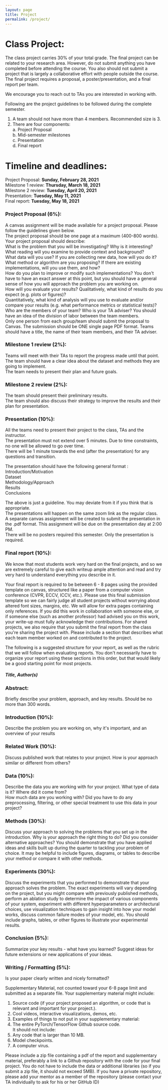 ```yaml
---
layout: page
title: Project
permalink: /project/
---
```

# Class Project:
The class project carries 30% of your total grade. The final project can be related to your research area. However, do not submit anything you have completed before attending the course. You also should not submit a project that is largely a collaborative effort with people outside the course. The final project requires a proposal, a poster/presentation, and a final report per team.

We encourage you to reach out to TAs you are interested in working with. 

Following are the project guidelines to be followed during the complete semester.
1. A team should not have more than 4 members. Recommended size is 3.
2. There are four components:  
a. Project Proposal  
b. Mid-semester milestones  
c. Presentation  
d. Final report  

# Timeline and deadlines:
Project Proposal: **Sunday, February 28, 2021**  
Milestone 1 review: **Thursday, March 18, 2021**  
Milestone 2 review: **Tuesday, April 20, 2021**  
Presentation: **Tuesday, May 11, 2021**  
Final report: **Tuesday, May 18, 2021**  


### Project Proposal (6%):
A canvas assignment will be made available for a project proposal. Please follow the guidelines given below.  
The project proposal should be one page at a maximum (400-800 words). Your project proposal should describe:  
What is the problem that you will be investigating? Why is it interesting?  
What reading will you examine to provide context and background?  
What data will you use? If you are collecting new data, how will you do it?  
What method or algorithm are you proposing? If there are existing implementations, will you use them, and how?  
How do you plan to improve or modify such implementations? You don't have to have an exact answer at this point, but you should have a general sense of how you will approach the problem you are working on.  
How will you evaluate your results? Qualitatively, what kind of results do you expect (e.g. plots or figures)?  
Quantitatively, what kind of analysis will you use to evaluate and/or compare your results (e.g. what performance metrics or statistical tests)?  
Who are the members of your team? Who is your TA adviser? You should have an idea of the division of labor between the team members.  
Only one person from each group/team should submit the proposal to Canvas. The submission should be ONE single page PDF format. Teams should have a title, the name of their team members, and their TA adviser.  

### Milestone 1 review (2%):  
Teams will meet with their TAs to report the progress made until that point.  
The team should have a clear idea about the dataset and methods they are going to implement.  
The team needs to present their plan and future goals.  

### Milestone 2 review (2%):  
The team should present their preliminary results.  
The team should also discuss their strategy to improve the results and their plan for presentation.  

### Presentation (10%):  
All the teams need to present their project to the class, TAs and the instructor.  
The presentation must not extend over 5 minutes. Due to time constraints, no one will be allowed to go over time.  
There will be 1 minute towards the end (after the presentation) for any questions and transition.  

The presentation should have the following general format :  
Introduction/Motivation   
Dataset  
Methodology/Approach  
Results  
Conclusions  

The above is just a guideline. You may deviate from it if you think that is appropriate.  
The presentations will happen on the same zoom link as the regular class.  
A separate canvas assignment will be created to submit the presentation in the .pdf format. This assignment will be due on the presentation day at 2:00 PM.  
There will be no posters required this semester. Only the presentation is required.  

### Final report (10%):  
We know that most students work very hard on the final projects, and so we are extremely careful to give each writeup ample attention and read and try very hard to understand everything you describe in it.  

Your final report is required to be between 6 - 8 pages using the provided template on canvas, structured like a paper from a computer vision conference (CVPR, ECCV, ICCV, etc.). Please use this final submission template so we can fairly judge all student projects without worrying about altered font sizes, margins, etc. We will allow for extra pages containing only references. If you did this work in collaboration with someone else, or if someone else (such as another professor) had advised you on this work, your write-up must fully acknowledge their contributions. For shared projects, we also require that you submit the final report from the class you're sharing the project with. Please include a section that describes what each team member worked on and contributed to the project.  

The following is a suggested structure for your report, as well as the rubric that we will follow when evaluating reports. You don't necessarily have to organize your report using these sections in this order, but that would likely be a good starting point for most projects.  

##### Title, Author(s)  
### Abstract: 
Briefly describe your problem, approach, and key results. Should be no more than 300 words.  
### Introduction (10%): 
Describe the problem you are working on, why it's important, and an overview of your results  
### Related Work (10%): 
Discuss published work that relates to your project. How is your approach similar or different from others?  
### Data (10%): 
Describe the data you are working with for your project. What type of data is it? Where did it come from?   
How much data are you working with? Did you have to do any preprocessing, filtering, or other special treatment to use this data in your project?  
### Methods (30%): 
Discuss your approach to solving the problems that you set up in the introduction. Why is your approach the right thing to do? Did you consider alternative approaches? You should demonstrate that you have applied ideas and skills built up during the quarter to tackling your problem of choice. It may be helpful to include figures, diagrams, or tables to describe your method or compare it with other methods.  
### Experiments (30%): 
Discuss the experiments that you performed to demonstrate that your approach solves the problem. The exact experiments will vary depending on the project, but you might compare with previously published methods, perform an ablation study to determine the impact of various components of your system, experiment with different hyperparameters or architectural choices, use visualization techniques to gain insight into how your model works, discuss common failure modes of your model, etc. You should include graphs, tables, or other figures to illustrate your experimental results.  
### Conclusion (5%):  
Summarize your key results - what have you learned? Suggest ideas for future extensions or new applications of your ideas.  
### Writing / Formatting (5%):  
Is your paper clearly written and nicely formatted?  
  
Supplementary Material, not counted toward your 6-8 page limit and submitted as a separate file. Your supplementary material might include:  
1. Source code (if your project proposed an algorithm, or code that is relevant and important for your project.).  
2. Cool videos, interactive visualizations, demos, etc.  
3. Examples of things to not put in your supplementary material:  
4. The entire PyTorch/TensorFlow Github source code.   
It should not include:
1. Any code that is larger than 10 MB.  
2. Model checkpoints.  
3. A computer virus. 
   
Please include a zip file containing a pdf of the report and supplementary material, preferably a link to a Github repository with the code for your final project. You do not have to include the data or additional libraries (so if you submit a zip file, it should not exceed 5MB). If you have a private repository, please add your mentor as a member of the repository (please contact your TA individually to ask for his or her GitHub ID)  
